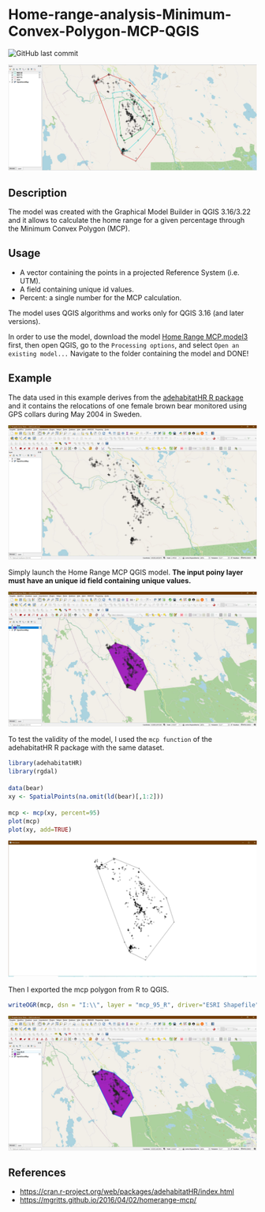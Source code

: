 # Home-range-analysis-Minimum-Convex-Polygon-MCP-QGIS

![GitHub last commit](https://img.shields.io/github/last-commit/ludovico85/Home-range-analysis-Minimum-Convex-Polygon-MCP-QGIS?color=green&style=plastic)

![](./img/screen.JPG)

## Description
The model was created with the Graphical Model Builder in QGIS 3.16/3.22 and it allows to calculate the home range for a given percentage through the Minimum Convex Polygon (MCP).

## Usage
- A vector containing the points in a projected Reference System (i.e. UTM).
- A field containing unique id values.
- Percent: a single number for the MCP calculation.

The model uses QGIS algorithms and works only for QGIS 3.16 (and later versions).

In order to use the model, download the model [Home Range MCP.model3](https://raw.githubusercontent.com/ludovico85/Home-range-analysis-Minimum-Convex-Polygon-MCP-QGIS/main/Home%20Range%20MCP.model3) first, then open QGIS, go to the `Processing options`, and select `Open an existing model...` Navigate to the folder containing the model and DONE!

## Example
The data used in this example derives from the [adehabitatHR R package](https://cran.r-project.org/web/packages/adehabitatHR/index.html) and it contains the relocations of one female brown bear monitored using GPS collars during May 2004 in Sweden.

![](./img/data.JPG)

Simply launch the Home Range MCP QGIS model. **The input poiny layer must have an unique id field containing unique values.**

![](./img/mcp_result.JPG)

To test the validity of the model, I used the `mcp function` of the adehabitatHR R package with the same dataset.

``` R
library(adehabitatHR)
library(rgdal)

data(bear)
xy <- SpatialPoints(na.omit(ld(bear)[,1:2]))

mcp <- mcp(xy, percent=95)
plot(mcp)
plot(xy, add=TRUE)
```
![](./img/mcp_R.JPG)

Then I exported the mcp polygon from R to QGIS.
``` R
writeOGR(mcp, dsn = "I:\\", layer = "mcp_95_R", driver="ESRI Shapefile")
```

![](./img/mcp_result_R.JPG)

## References
- https://cran.r-project.org/web/packages/adehabitatHR/index.html
- https://mgritts.github.io/2016/04/02/homerange-mcp/
